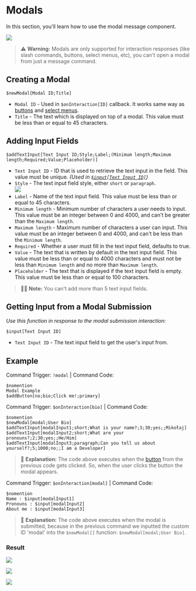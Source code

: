 # Modals
In this section, you'll learn how to use the modal message component.

![](https://imgur.com/XUbUhdG.png)

> ⚠️ **Warning:** Modals are only supported for interaction responses  (like slash commands, buttons, select menus, etc), you can't open a modal from just a message command.

## Creating a Modal
```
$newModal[Modal ID;Title]
```

- `Modal ID` - Used in `$onInteraction[ID]` callback. It works same way as [buttons](../buttons/aboutButtons.md) and [select menus](../selectMenus/aboutSelectMenu.md).
- `Title` - The text which is displayed on top of a modal. This value must be less than or equal to 45 characters.

## Adding Input Fields
```
$addTextInput[Text Input ID;Style;Label;(Minimum length;Maximum length;Required;Value;Placeholder)]
```

- `Text Input ID` - ID that is used to retrieve the text input in the field. This value must be unique. _(Used in [`$input[Text Input ID]`](#getting-input-from-a-modal-submission))_
- `Style` - The text input field style, either `short` or `paragraph`.
  \
  ![](https://user-images.githubusercontent.com/95774950/168493815-9ab58410-f5ca-48af-baed-0f68aade3bc4.png)
- `Label` - Name of the text input field. This value must be less than or equal to 45 characters.
- `Minimum length` - Minimum number of characters a user needs to input. This value must be an integer between 0 and 4000, and can't be greater than the `Maximum length`.
- `Maximum length` - Maximum number of characters a user can input. This value must be an integer between 0 and 4000, and can't be less than the `Minimum length`.  
- `Required` - Whether a user must fill in the text input field, defaults to true.
- `Value` - The text that is written by default in the text input field. This value must be less than or equal to 4000 characters and must not be less than `Minimum length` and no more than `Maximum length`.
- `Placeholder` - The text that is displayed if the text input field is empty. This value must be less than or equal to 100 characters.

> 🧙‍♂️ **Note:** You can't add more than 5 text input fields.

## Getting Input from a Modal Submission
_Use this function in response to the modal submission interaction:_
```
$input[Text Input ID]
```

- `Text Input ID` - The text input field to get the user's input from.

## Example

Command Trigger: `!modal` | Command Code:

```
$nomention
Modal Example
$addButton[no;bio;Click me!;primary]
```

Command Trigger: `$onInteraction[bio]` | Command Code:

```
$nomention
$newModal[modal;User Bio]
$addTextInput[modalInput1;short;What is your name?;3;30;yes;;Mikołaj]
$addTextInput[modalInput2;short;What are your pronouns?;2;30;yes;;He/Him]
$addTextInput[modalInput3;paragraph;Can you tell us about yourself?;5;1000;no;;I am a Developer]
```

> 🤔 **Explanation:** The code above executes when the [button](../buttons/aboutButtons.md) from the previous code gets clicked. So, when the user clicks the button the modal appears.

Command Trigger: `$onInteraction[modal]` | Command Code:

```
$nomention
Name : $input[modalInput1]
Pronouns : $input[modalInput2]
About me : $input[modalInput3]
```

> 🤔 **Explanation:** The code above executes when the modal is submitted, because in the previous command we inputted the custom ID 'modal' into the `$newModal[]` function: `$newModal[modal;User Bio]`.

### Result

![](https://user-images.githubusercontent.com/69215413/168921581-24738366-8a3d-4de3-8398-34ea562501ce.png)

![](https://imgur.com/0Vd3Ipq.png)

![](https://user-images.githubusercontent.com/69215413/168921575-9c2e3106-4ac0-4388-8b41-46e640e6126a.png)
